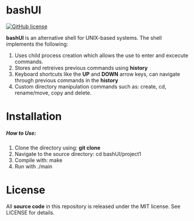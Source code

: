 # bashUI
[![GitHub license](https://img.shields.io/badge/license-MIT-blue.svg)](https://raw.githubusercontent.com/amaurilopez90/Operating-System-Work/master/LICENSE)

**bashUI** is an alternative shell for UNIX-based systems. The shell implements the following:
1. Uses child process creation which allows the use to enter and excecute commands.
2. Stores and retreives previous commands using **history**
3. Keyboard shortcuts like the **UP** and **DOWN** arrow keys, can navigate through previous commands in the **history**
4. Custom directory manipulation commands such as: create, cd, rename/move, copy and delete.

# Installation
##### How to Use:
1. Clone the directory using: **git clone**
2. Navigate to the source directory: cd bashUI/project1
3. Compile with: make
4. Run with ./main

# License
All **source code** in this repository is released under the MIT license. See LICENSE for details.
